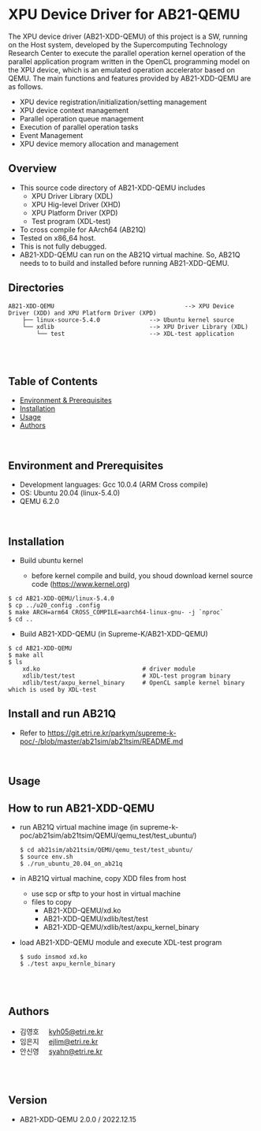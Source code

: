 # XPU Device Driver for AB21-QEMU

The XPU device driver (AB21-XDD-QEMU) of this project is a SW, running on the Host system, developed by the Supercomputing Technology Research Center to execute the parallel operation kernel operation of the parallel application program written in the OpenCL programming model on the XPU device, which is an emulated operation accelerator based on QEMU. The main functions and features provided by AB21-XDD-QEMU are as follows.
 * XPU device registration/initialization/setting management
 * XPU device context management
 * Parallel operation queue management
 * Execution of parallel operation tasks
 * Event Management
 * XPU device memory allocation and management
## Overview
* This source code directory of AB21-XDD-QEMU includes 
	- XPU Driver Library (XDL)
	- XPU Hig-level Driver (XHD)
	- XPU Platform Driver (XPD)
	- Test program (XDL-test)
* To cross compile for AArch64 (AB21Q)
* Tested on x86_64 host.
* This is not fully debugged.
* AB21-XDD-QEMU can run on the AB21Q virtual machine. So, AB21Q needs to to build and installed before running AB21-XDD-QEMU.

## Directories
```
AB21-XDD-QEMU                                     --> XPU Device Driver (XDD) and XPU Platform Driver (XPD)
    ├── linux-source-5.4.0              --> Ubuntu kernel source
    └── xdlib                           --> XPU Driver Library (XDL) 
        └── test                        --> XDL-test application          
```
<br>
<br>

## Table of Contents
- [Environment & Prerequisites](#environment-and-prerequisites)
- [Installation](#installation)
- [Usage](#usage)
- [Authors](#authors)

<br>

## Environment and Prerequisites

- Development languages:  Gcc 10.0.4 (ARM Cross compile)
- OS:  Ubuntu 20.04 (linux-5.4.0)
- QEMU 6.2.0

<br>


## Installation 

* Build ubuntu kernel

	- before kernel compile and build, you shoud download kernel source code (https://www.kernel.org)
```
$ cd AB21-XDD-QEMU/linux-5.4.0
$ cp ../u20_config .config 
$ make ARCH=arm64 CROSS_COMPILE=aarch64-linux-gnu- -j `nproc`
$ cd ..
```

* Build AB21-XDD-QEMU (in Supreme-K/AB21-XDD-QEMU)
```
$ cd AB21-XDD-QEMU
$ make all
$ ls
	xd.ko                             # driver module 
	xdlib/test/test                   # XDL-test program binary
	xdlib/test/axpu_kernel_binary     # OpenCL sample kernel binary which is used by XDL-test
```

## Install and run AB21Q
* Refer to https://git.etri.re.kr/parkym/supreme-k-poc/-/blob/master/ab21sim/ab21tsim/README.md
<br>


## Usage 

## How to run AB21-XDD-QEMU

* run AB21Q virtual machine image (in supreme-k-poc/ab21sim/ab21tsim/QEMU/qemu_test/test_ubuntu/)
	```
	$ cd ab21sim/ab21tsim/QEMU/qemu_test/test_ubuntu/
	$ source env.sh
	$ ./run_ubuntu_20.04_on_ab21q
	```
* in AB21Q virtual machine, copy XDD files from host 
	- use scp or sftp to your host in virtual machine
	- files to copy
		- AB21-XDD-QEMU/xd.ko
		- AB21-XDD-QEMU/xdlib/test/test
		- AB21-XDD-QEMU/xdlib/test/axpu_kernel_binary

* load AB21-XDD-QEMU module and execute XDL-test program
	```
	$ sudo insmod xd.ko
	$ ./test axpu_kernle_binary
	```
<br>
<br>

## Authors

* 김영호 &nbsp;&nbsp;&nbsp;  kyh05@etri.re.kr   
* 임은지 &nbsp;&nbsp;&nbsp;  ejlim@etri.re.kr   
* 안신영 &nbsp;&nbsp;&nbsp;  syahn@etri.re.kr   
<br>
<br>

## Version 
* AB21-XDD-QEMU 2.0.0 / 2022.12.15
<br>
<br>

